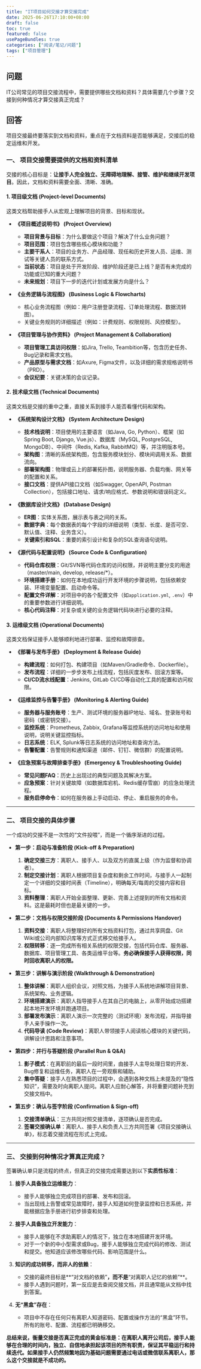 ```yaml
---
title: "IT项目如何交接才算交接完成"
date: 2025-06-26T17:10:00+08:00
draft: false
toc: true
featured: false
usePageBundles: true
categories: ["阅读/笔记/问题"]
tags: ["项目管理"]
---
```


## 问题

IT公司常见的项目交接流程中，需要提供哪些文档和资料？具体需要几个步骤？交接到何种情况才算交接真正完成？

## 回答

项目交接最终要落实到文档和资料，重点在于文档资料是否能够满足，交接后的稳定运维和开发。

### 一、 项目交接需要提供的文档和资料清单

交接的核心目标是：**让接手人完全独立、无障碍地理解、接管、维护和继续开发项目**。因此，文档和资料需要全面、清晰、准确。

#### **1. 项目级文档 (Project-level Documents)**

这类文档帮助接手人从宏观上理解项目的背景、目标和现状。

* **《项目概述说明书》 (Project Overview)**
    * **项目背景与目标**：为什么要做这个项目？解决了什么业务问题？
    * **项目范围**：项目包含哪些核心模块和功能？
    * **主要干系人**：项目的业务方、产品经理、现任和历史开发人员、运维、测试等关键人员的联系方式。
    * **当前状态**：项目是处于开发阶段、维护阶段还是已上线？是否有未完成的功能或已知的重大问题？
    * **未来规划**：项目下一步的迭代计划或发展方向是什么？

* **《业务逻辑与流程图》 (Business Logic & Flowcharts)**
    * 核心业务流程图（例如：用户注册登录流程、订单处理流程、数据流转图）。
    * 关键业务规则的详细描述（例如：计费规则、权限规则、风控模型）。

* **《项目管理与协作资料》 (Project Management & Collaboration)**
    * **项目管理工具访问权限**：如Jira, Trello, Teambition等，包含历史任务、Bug记录和需求文档。
    * **产品原型与需求文档**：如Axure, Figma文件，以及详细的需求规格说明书（PRD）。
    * **会议纪要**：关键决策的会议记录。

#### **2. 技术级文档 (Technical Documents)**

这类文档是交接的重中之重，直接关系到接手人能否看懂代码和架构。

* **《系统架构设计文档》 (System Architecture Design)**
    * **技术栈说明**：项目使用的主要语言（如Java, Go, Python）、框架（如Spring Boot, Django, Vue.js）、数据库（MySQL, PostgreSQL, MongoDB）、中间件（Redis, Kafka, RabbitMQ）等，并注明版本号。
    * **架构图**：清晰的系统架构图，包含服务模块划分、模块间调用关系、数据流向。
    * **部署架构图**：物理或云上的部署拓扑图，说明服务器、负载均衡、网关等的配置和关系。
    * **接口文档**：提供API接口文档（如Swagger, OpenAPI, Postman Collection），包括接口地址、请求/响应格式、参数说明和错误码定义。

* **《数据库设计文档》 (Database Design)**
    * **ER图**：实体关系图，展示表与表之间的关系。
    * **数据字典**：每个数据表的每个字段的详细说明（类型、长度、是否可空、默认值、注释、业务含义）。
    * **关键索引和SQL**：重要的索引设计和复杂的SQL查询语句说明。

* **《源代码与配置说明》 (Source Code & Configuration)**
    * **代码仓库权限**：Git/SVN等代码仓库的访问权限，并说明主要分支的用途（master/main, develop, release/*）。
    * **环境搭建手册**：如何在本地成功运行开发环境的步骤说明，包括依赖安装、环境变量配置、启动命令等。
    * **配置文件详解**：对项目中的各个配置文件（如`application.yml`, `.env`）中的重要参数进行详细说明。
    * **核心代码注释**：对复杂或关键的业务逻辑代码块进行必要的注释。

#### **3. 运维级文档 (Operational Documents)**

这类文档保证接手人能够顺利地进行部署、监控和故障排查。

* **《部署与发布手册》 (Deployment & Release Guide)**
    * **构建流程**：如何打包、构建项目（如Maven/Gradle命令、Dockerfile）。
    * **发布流程**：详细的一步步发布上线流程，包括灰度发布、回滚方案等。
    * **CI/CD流水线配置**：Jenkins, GitLab CI/CD等自动化工具的配置和访问权限。

* **《运维监控与告警手册》 (Monitoring & Alerting Guide)**
    * **服务器与服务账号**：生产、测试环境的服务器IP地址、域名、登录账号和密码（或密钥交接）。
    * **监控系统**：Prometheus, Zabbix, Grafana等监控系统的访问地址和使用说明，说明关键监控指标。
    * **日志系统**：ELK, Splunk等日志系统的访问地址和查询方法。
    * **告警配置**：告警规则和通知渠道（邮件、钉钉、微信群）的配置说明。

* **《应急预案与故障排查手册》 (Emergency & Troubleshooting Guide)**
    * **常见问题FAQ**：历史上出现过的典型问题及其解决方案。
    * **应急预案**：针对关键故障（如数据库宕机、Redis缓存雪崩）的应急处理流程。
    * **服务启停命令**：如何在服务器上手动启动、停止、重启服务的命令。

---

### 二、 项目交接的具体步骤

一个成功的交接不是一次性的“文件投喂”，而是一个循序渐进的过程。

* **第一步：启动与准备阶段 (Kick-off & Preparation)**
    1.  **确定交接三方**：离职人、接手人、以及双方的直属上级（作为监督和协调者）。
    2.  **制定交接计划**：离职人根据项目复杂度和剩余工作时间，与接手人一起制定一个详细的交接时间表（Timeline），明确每天/每周的交接内容和目标。
    3.  **资料整理**：离职人开始全面整理、更新、完善上述提到的所有文档和资料。这是最耗时但也是最关键的一步。

* **第二步：文档与权限交接阶段 (Documents & Permissions Handover)**
    1.  **资料交接**：离职人将整理好的所有文档资料打包，通过共享网盘、Git Wiki或公司内部知识库等方式正式移交给接手人。
    2.  **权限转移**：逐一完成所有相关系统的权限交接，包括代码仓库、服务器、数据库、项目管理工具、各类运维平台等。**务必确保接手人获得权限，同时回收离职人的权限。**

* **第三步：讲解与演示阶段 (Walkthrough & Demonstration)**
    1.  **整体讲解**：离职人组织会议，对照文档，为接手人系统地讲解项目背景、系统架构、业务逻辑。
    2.  **环境搭建演示**：离职人指导接手人在其自己的电脑上，从零开始成功搭建起本地开发环境并跑通项目。
    3.  **部署发布演示**：离职人演示一次完整的（测试环境）发布流程，并指导接手人亲手操作一次。
    4.  **代码导读 (Code Review)**：离职人带领接手人阅读核心模块的关键代码，讲解设计思路和注意事项。

* **第四步：并行与答疑阶段 (Parallel Run & Q&A)**
    1.  **影子模式**：在离职前的最后一段时间里，由接手人主导处理日常的开发、Bug修复和运维任务，离职人在一旁观察和辅助。
    2.  **集中答疑**：接手人在熟悉项目的过程中，会遇到各种文档上未提及的“隐性知识”，需要及时向离职人提问。离职人应耐心解答，并将重要问题补充到交接文档中。

* **第五步：确认与签字阶段 (Confirmation & Sign-off)**
    1.  **交接清单确认**：三方共同对照交接清单，逐项确认是否完成。
    2.  **签署交接确认单**：离职人、接手人和负责人三方共同签署《项目交接确认单》，标志着交接流程在形式上完成。

---

### 三、 交接到何种情况才算真正完成？

签署确认单只是流程的终点，但真正的交接完成需要达到以下**实质性标准**：

1.  **接手人具备独立运维能力**：
    * 接手人能够独立完成项目的部署、发布和回滚。
    * 当出现线上告警或常见故障时，接手人知道如何登录监控和日志系统，并能根据应急手册进行初步排查和处理。

2.  **接手人具备独立开发能力**：
    * 接手人能够在不求助离职人的情况下，独立在本地搭建开发环境。
    * 对于一个新的中小型需求或Bug，接手人能够独立完成代码的修改、测试和提交。他知道应该修改哪些代码、影响范围是什么。

3.  **知识的成功转移，而非人的依赖**：
    * 交接的最终目标是**“对文档的依赖”**，而不是**“对离职人记忆的依赖”**。
    * 接手人遇到问题时，第一反应是去查阅交接文档，并且通常能从文档中找到答案。

4.  **无“黑盒”存在**：
    * 项目中不存在任何只有离职人知道密码、配置或操作方法的“黑盒”环节。所有的账号、配置、流程都已明确移交。

**总结来说，衡量交接是否真正完成的黄金标准是：在离职人离开公司后，接手人能够在合理的时间内，独立、自信地承担起该项目的所有职责，保证其平稳运行和持续迭代。如果接手人仍然频繁地因为基础问题需要通过电话或微信联系离职人，那么这个交接就是不成功的。**